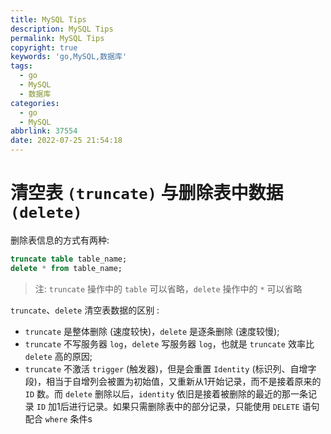 ```yaml
---
title: MySQL Tips
description: MySQL Tips
permalink: MySQL Tips
copyright: true
keywords: 'go,MySQL,数据库'
tags:
  - go
  - MySQL
  - 数据库
categories:
  - go
  - MySQL
abbrlink: 37554
date: 2022-07-25 21:54:18
---
```



# 清空表 `(truncate)` 与删除表中数据 `(delete)`

删除表信息的方式有两种:
```SQL
truncate table table_name;
delete * from table_name;
```
> 注: `truncate` 操作中的 `table` 可以省略，`delete` 操作中的 `*` 可以省略

<!--more-->

`truncate`、`delete` 清空表数据的区别 :
+ `truncate` 是整体删除 (速度较快)，`delete` 是逐条删除 (速度较慢);
+ `truncate` 不写服务器 `log`，`delete` 写服务器 `log`，也就是 `truncate` 效率比 `delete` 高的原因;
+ `truncate` 不激活 `trigger` (触发器)，但是会重置 `Identity` (标识列、自增字段)，相当于自增列会被置为初始值，又重新从1开始记录，而不是接着原来的 `ID` 数。而 `delete` 删除以后，`identity` 依旧是接着被删除的最近的那一条记录 `ID` 加1后进行记录。如果只需删除表中的部分记录，只能使用 `DELETE` 语句配合 `where` 条件s